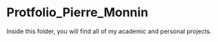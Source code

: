 # Protfolio_Pierre_Monnin
Inside this folder, you will find all of my academic and personal projects.
